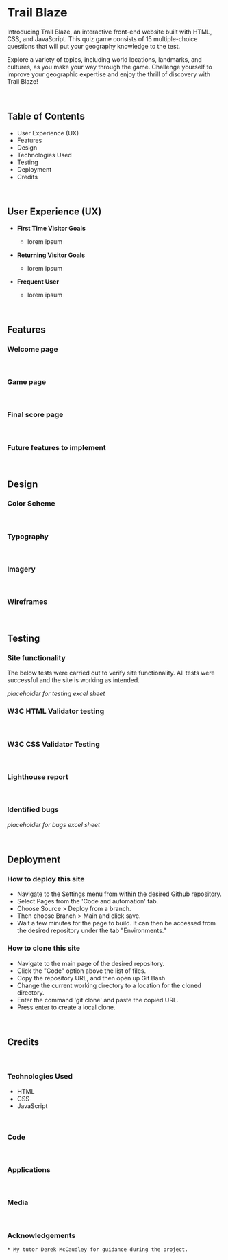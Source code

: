 # Trail Blaze
Introducing Trail Blaze, an interactive front-end website built with HTML, CSS, and JavaScript. This quiz game consists of 15 multiple-choice questions that will put your geography knowledge to the test. 

Explore a variety of topics, including world locations, landmarks, and cultures, as you make your way through the game. Challenge yourself to improve your geographic expertise and enjoy the thrill of discovery with Trail Blaze!

<br>

## Table of Contents
 * User Experience (UX)
 * Features
 * Design
 * Technologies Used
 * Testing
 * Deployment
 * Credits

<br>

## User Experience (UX)
* **First Time Visitor Goals**
  * lorem ipsum

* **Returning Visitor Goals**
  * lorem ipsum

* **Frequent User**
  * lorem ipsum

<br>

## Features

### Welcome page

<br>

### Game page

<br>

### Final score page

<br>

### Future features to implement

<br>

## Design
### Color Scheme

<br>

### Typography

<br>

### Imagery

<br>

### Wireframes

<br>

## Testing
### Site functionality
The below tests were carried out to verify site functionality. All tests were successful and the site is working as intended.

*placeholder for testing excel sheet*
<br>

### W3C HTML Validator testing

<br>

### W3C CSS Validator Testing

<br>

### Lighthouse report

<br>

### Identified bugs

*placeholder for bugs excel sheet*

<br>

## Deployment
### How to deploy this site
* Navigate to the Settings menu from within the desired Github repository.
* Select Pages from the 'Code and automation' tab.
* Choose Source > Deploy from a branch.
* Then choose Branch > Main and click save.
* Wait a few minutes for the page to build. It can then be accessed from the desired repository under the tab "Environments."

### How to clone this site
 * Navigate to the main page of the desired repository.
 * Click the "Code" option above the list of files.
 * Copy the repository URL, and then open up Git Bash.
 * Change the current working directory to a location for the cloned directory.
 * Enter the command 'git clone' and paste the copied URL.
 * Press enter to create a local clone.
 
 <br>
 
 ## Credits
 <br>
 
 ### Technologies Used
   * HTML
   * CSS
   * JavaScript
  <br>
  
 ### Code
<br>

 ### Applications
<br>

 ### Media 
<br>

 ### Acknowledgements
    * My tutor Derek McCaudley for guidance during the project.

